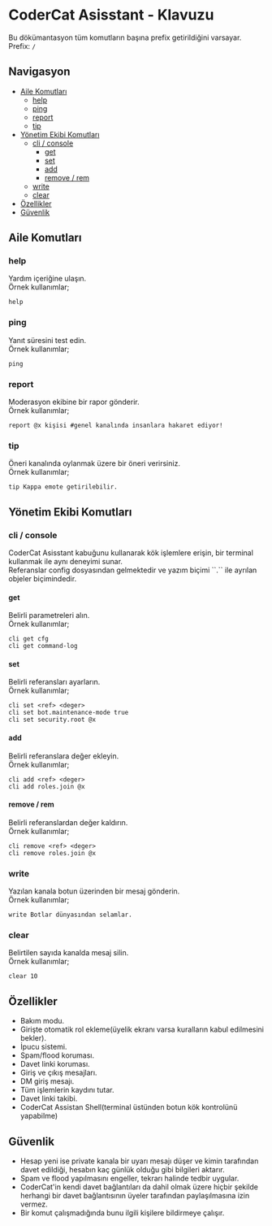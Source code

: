 # CoderCat Asisstant - Klavuzu

Bu dökümantasyon tüm komutların başına prefix getirildiğini varsayar.
<br>
Prefix: ``/``

## Navigasyon
+ [Aile Komutları](#aile_komutlari)
  + [help](#help)
  + [ping](#ping)
  + [report](#report)
  + [tip](#tip)
+ [Yönetim Ekibi Komutları](#yonetim_ekibi_komutlari)
  + [cli / console](#cli)
    + [get](#cli_get)
    + [set](#cli_set)
    + [add](#cli_add)
    + [remove / rem](#cli_remove)
  + [write](#write)
  + [clear](#clear)
+ [Özellikler](#features)
+ [Güvenlik](#security)

<h2 id="aile_komutlari">Aile Komutları</h2>

<h3 id="help">help</h3>
Yardım içeriğine ulaşın.
<br>
Örnek kullanımlar;

```
help
```

<h3 id="ping">ping</h3>
Yanıt süresini test edin.
<br>
Örnek kullanımlar;

```
ping
```

<h3 id="report">report</h3>
Moderasyon ekibine bir rapor gönderir.
<br>
Örnek kullanımlar;

```
report @x kişisi #genel kanalında insanlara hakaret ediyor!
```

<h3 id="tip">tip</h3>
Öneri kanalında oylanmak üzere bir öneri verirsiniz.
<br>
Örnek kullanımlar;

```
tip Kappa emote getirilebilir.
```

<h2 id="yonetim_ekibi_komutlari">Yönetim Ekibi Komutları</h2>

<h3 id="cli">cli / console</h3>
CoderCat Asisstant kabuğunu kullanarak kök işlemlere erişin, bir terminal kullanmak ile aynı deneyimi sunar. <br>
Referanslar config dosyasından gelmektedir ve yazım biçimi ``.`` ile ayrılan objeler biçimindedir.

<h4 id="cli_get">get</h4>
Belirli parametreleri alın.

<br>
Örnek kullanımlar;

```
cli get cfg
cli get command-log
```

<h4 id="cli_set">set</h4>
Belirli referansları ayarların.

<br>
Örnek kullanımlar;

```
cli set <ref> <deger>
cli set bot.maintenance-mode true
cli set security.root @x
```

<h4 id="cli_add">add</h4>
Belirli referanslara değer ekleyin.
<br>
Örnek kullanımlar;

```
cli add <ref> <deger>
cli add roles.join @x
```

<h4 id="cli_remove">remove / rem</h4>
Belirli referanslardan değer kaldırın.
<br>
Örnek kullanımlar;

```
cli remove <ref> <deger>
cli remove roles.join @x
```

<h3 id="write">write</h3>
Yazılan kanala botun üzerinden bir mesaj gönderin.
<br>
Örnek kullanımlar;

```
write Botlar dünyasından selamlar.
```

<h3 id="clear">clear</h3>
Belirtilen sayıda kanalda mesaj silin.
<br>
Örnek kullanımlar;

```
clear 10
```


<h2 id="features">Özellikler</h2>

+ Bakım modu.
+ Girişte otomatik rol ekleme(üyelik ekranı varsa kuralların kabul edilmesini bekler).
+ İpucu sistemi.
+ Spam/flood koruması.
+ Davet linki koruması.
+ Giriş ve çıkış mesajları.
+ DM giriş mesajı.
+ Tüm işlemlerin kaydını tutar.
+ Davet linki takibi.
+ CoderCat Assistan Shell(terminal üstünden botun kök kontrolünü yapabilme)

<h2 id="security">Güvenlik</h2>

+ Hesap yeni ise private kanala bir uyarı mesajı düşer ve kimin tarafından davet edildiği, hesabın kaç günlük olduğu gibi bilgileri aktarır.
+ Spam ve flood yapılmasını engeller, tekrarı halinde tedbir uygular.
+ CoderCat'in kendi davet bağlantıları da dahil olmak üzere hiçbir şekilde herhangi bir davet bağlantısının üyeler tarafından paylaşılmasına izin vermez.
+ Bir komut çalışmadığında bunu ilgili kişilere bildirmeye çalışır.
